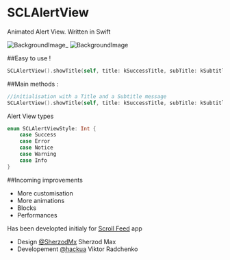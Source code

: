 SCLAlertView
===========

Animated Alert View. Written in Swift

![BackgroundImage](https://raw.githubusercontent.com/vikmeup/SCPopUpView/master/errorScreenshot.png)_ 
![BackgroundImage](https://raw.githubusercontent.com/vikmeup/SCPopUpView/master/successScreenshot.png)

##Easy to use !
```swift
SCLAlertView().showTitle(self, title: kSuccessTitle, subTitle: kSubtitle, duration: kDefaultAnimationDuration, style: SCLAlertViewStyle.Success)
```

##Main methods :

```swift
//initialisation with a Title and a Subtitle message
SCLAlertView().showTitle(self, title: kSuccessTitle, subTitle: kSubtitle, duration: kDefaultAnimationDuration, style: SCLAlertViewStyle.Success)
```

Alert View types

```swift
enum SCLAlertViewStyle: Int {
    case Success
    case Error
    case Notice
    case Warning
    case Info
}
```

##Incoming improvements

- More customisation
- More animations
- Blocks
- Performances

Has been developted initialy for [Scroll Feed](https://itunes.apple.com/us/app/scroll-feed/id842422195?ls=1&mt=8) app

- Design [@SherzodMx](https://twitter.com/SherzodMx) Sherzod Max
- Developement [@hackua](https://twitter.com/hackua) Viktor Radchenko
